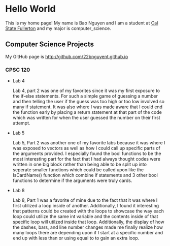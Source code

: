# Hello World

This is my home page! My name is Bao Nguyen and I am a student at [Cal State Fullerton](http://www.fullerton.edu/) and my major is computer_science.

## Computer Science Projects

My GitHub page is http://github.com/22bnguyent.github.io

### CPSC 120

* Lab 4

    Lab 4, part 2 was one of my favorites since it was my first exposure to the if-else statements. For such a simple game of guessing a number and then telling the user if the guess was too high or too low involved so many if statement. It was also where I was made aware that I could end the function early by placing a return statement at that part of the code which was written for when the user guessed the number on their first attempt.

* Lab 5

    Lab 5, Part 2 was another one of my favorite labs because it was where I was exposed to vectors as well as how I could call up specific parts of the arguments provided. I especially found the bool functions to be the most interesting part for the fact that I had always thought codes were written in one big block rather than being able to be split up into seperate smaller functions which could be called upon like the IsCardName() function which combine if statements and 3 other bool functions to determine if the arguments were truly cards.

* Lab 8

    Lab 8, Part 1 was a favorite of mine due to the fact that it was where I first utilized a loop inside of another. Additionally, I found it interesting that patterns could be created with the loops to showcase the way each loop could utilize the same int variable and the contents inside of that specific loop will utilzed inside that loop. Additionally, the display of how the dashes, bars, and line number changes made me finally realize how many loops there are depending upon if I start at a specific number and end up with less than or using equal to to gain an extra loop.